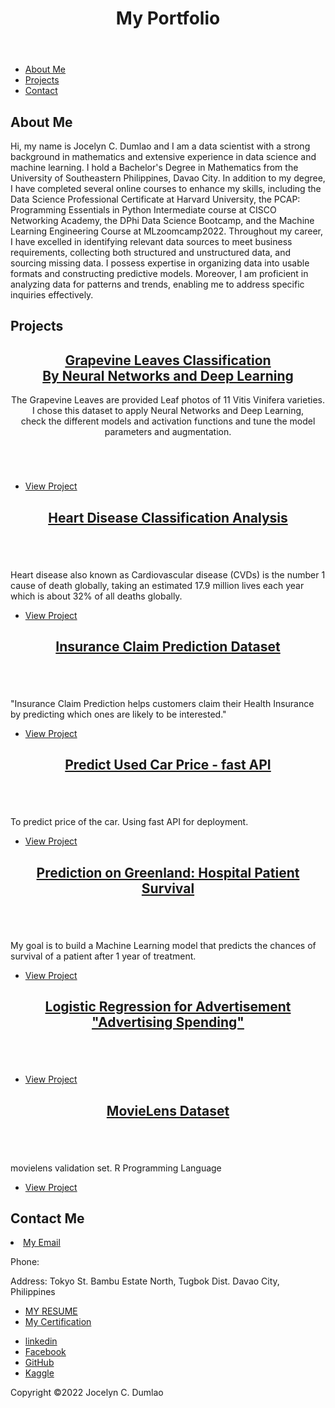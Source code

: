 <!DOCTYPE html>
<html>
  <head>
    <link rel="stylesheet" type="text/css" href="style.css">
  </head>
  <body>
    <header>
      <h1>My Portfolio</h1>
    </header>
    <nav>
      <ul>
        <li><a href="#about">About Me</a></li>
        <li><a href="#projects">Projects</a></li>
        <li><a href="#contact">Contact</a></li>
      </ul>
    </nav>
    <main>
      <section id="about">
        <h2>About Me</h2>
        <p>Hi, my name is Jocelyn C. Dumlao and I am a data scientist with a strong background in mathematics and extensive experience in data science and machine learning. I hold a Bachelor's Degree in Mathematics from the University of Southeastern Philippines, Davao City. In addition to my degree, I have completed several online courses to enhance my skills, including the Data Science Professional Certificate at Harvard University, the PCAP: Programming Essentials in Python Intermediate course at CISCO Networking Academy, the DPhi Data Science Bootcamp, and the Machine Learning Engineering Course at MLzoomcamp2022.
Throughout my career, I have excelled in identifying relevant data sources to meet business requirements, collecting both structured and unstructured data, and sourcing missing data. I possess expertise in organizing data into usable formats and constructing predictive models. Moreover, I am proficient in analyzing data for patterns and trends, enabling me to address specific inquiries effectively.</p>
      </section>
      <section id="projects">
        <h2>Projects</h2>
	
<!-- Main -->
   <div id="main">
     <!-- Featured Post -->
	<article class="post featured">
	   <header class="major">
	       <h2><a href="https://github.com/jcdumlao14/ML-zoomcamp-course-homework/blob/main/Capstone%20Project-1/README.md">Grapevine Leaves Classification <br />
	        By Neural Networks and Deep Learning</a></h2>
	        <p>The Grapevine Leaves are provided Leaf photos of 11 Vitis Vinifera varieties.<br />
		I chose this dataset to apply Neural Networks and Deep Learning,<br />
		check the different models and activation functions and tune the model parameters and augmentation.</p>
		
   </header>
     <a href="https://github.com/jcdumlao14/ML-zoomcamp-course-homework/blob/main/Capstone%20Project-1/grapevine_notebook.ipynb"class="image main"> <img     src="images/grapeleaf.jpg" alt="" /></a>
     <ul class="actions special">
      <li><a href="https://github.com/jcdumlao14/ML-zoomcamp-course-homework/tree/main/Capstone%20Project-1" class="button large">View Project</a></li>
     </ul>
     
   </article>
  <!-- Posts -->
<section class="posts">
   
   <article>
    <header>
     <h2><a href="https://github.com/jcdumlao14/ML-zoomcamp-course-homework/blob/main/Capstone%20Project-2/README.md">Heart Disease Classification Analysis<br />
										</a></h2>
									</header>
									<a href="https://github.com/jcdumlao14/ML-zoomcamp-course-homework/blob/main/Capstone%20Project-2/heartDisease.ipynb" class="image fit"><img src="images/heartdisease.jpg" alt="" /></a>
									<p>Heart disease also known as Cardiovascular disease (CVDs) is the number 1 cause of death globally, taking an estimated 17.9 million lives each year which is about 32% of all deaths globally. </p>
									<ul class="actions special">
										<li><a href="https://github.com/jcdumlao14/ML-zoomcamp-course-homework/tree/main/Capstone%20Project-2" class="button">View Project</a></li>
									</ul>
								</article>
								<article>
									<header>
										<h2><a href="https://github.com/jcdumlao14/Homework-ml-zoomcamp/blob/main/Midterm%20Project/README.md">Insurance Claim Prediction Dataset<br />
										</a></h2>
									</header>
									<a href="https://github.com/jcdumlao14/Homework-ml-zoomcamp/blob/main/Midterm%20Project/notebook.ipynb" class="image fit"><img src="images/insurance.jpg" alt="" /></a>
									<p>"Insurance Claim Prediction helps customers claim their Health Insurance by predicting which ones are likely to be interested."</p>
									<ul class="actions special">
										<li><a href="https://github.com/jcdumlao14/Homework-ml-zoomcamp/tree/main/Midterm%20Project" class="button">View Project</a></li>
									</ul>
								</article>
								<article>
									<header>
										<h2><a href="https://github.com/jcdumlao14/project-of-the-week-2022/blob/main/README.md">Predict Used Car Price - fast API</a></h2>
									</header>
									<a href="https://github.com/jcdumlao14/project-of-the-week-2022/tree/main/fastapi_used_car_price/notebook" class="image fit"><img src="images/usedcar.jpg" alt="" /></a>
									<p>To predict price of the car. Using fast API for deployment.</p>
									<ul class="actions special">
										<li><a href="https://github.com/jcdumlao14/project-of-the-week-2022" class="button">View Project</a></li>
									</ul>
								</article>
								<article>
									<header>
										<h2><a href="https://github.com/jcdumlao14/ML-Challenge/blob/main/DPhi_ML_Challenge.ipynb">Prediction on Greenland: Hospital Patient Survival</a></h2>
									</header>
									<a href="https://github.com/jcdumlao14/ML-Challenge/blob/main/DPhi_ML_Challenge.ipynb" class="image fit"><img src="images/hospitalsurvival.jpg" alt="" /></a>
									<p>My goal is to build a Machine Learning model that predicts the chances of survival of a patient after 1 year of treatment.</p>
									<ul class="actions special">
										<li><a href="https://github.com/jcdumlao14/ML-Challenge" class="button">View Project</a></li>
									</ul>
								</article>
								<article>
									<header>
										<h2><a href="https://github.com/jcdumlao14/LogisticRegressionAds/blob/main/2_LogisticRegAdvertisement.ipynb">Logistic Regression for Advertisement<br />
										"Advertising Spending"</a></h2>
									</header>
									<a href="https://github.com/jcdumlao14/LogisticRegressionAds/blob/main/2_LogisticRegAdvertisement.ipynb" class="image fit"><img src="images/AdverSpent1.jpg" alt="" /></a>
									<p></p>
									<ul class="actions special">
										<li><a href="https://github.com/jcdumlao14/LogisticRegressionAds/blob/main/2_LogisticRegAdvertisement.ipynb" class="button">View Project</a></li>
									</ul>
								</article>
								<article>
									<header>
										<h2><a href="https://github.com/jcdumlao14/movielens">MovieLens Dataset<br />
										</a></h2>
									</header>
									<a href="https://github.com/jcdumlao14/movielens/blob/main/movielens-validationSet-finalhold-out-test-set.pdf" class="image fit"><img src="images/movieLens.jpg" alt="" /></a>
									<p>movielens validation set. R Programming Language</p>
									<ul class="actions special">
										<li><a href="https://github.com/jcdumlao14/movielens/blob/main/movielens-validationSet-finalhold-out-test-set.pdf" class="button">View Project</a></li>
									</ul>
								</article>
							</section>

       
  </section>
   <section id="contact">
   <h2>Contact Me</h2>
   <li><a href="jocelyncarmendumlao@gmail.com" class="icon brands fa-gmail"><span class="label">My Email</span></a></li>
   <p>Phone: </p>
   <p>Address: Tokyo St. Bambu Estate North, 
      Tugbok Dist. Davao City, Philippines</p>
           
   - [MY RESUME](https://github.com/jcdumlao14/resume-certification.git)          
   - [My Certification](https://github.com/jcdumlao14/resume-certification.git)
</ul>
          <ul class="icons">
		<li><a href="https://www.linkedin.com/in/jocelyn-dumlao-168921a8/" class="icon brands fa-linkedin-in"><span class="label">linkedin</span></a></li>
		<li><a href="https://www.facebook.com/jocelyncarmen.dumlao" class="icon brands fa-facebook-f"><span class="label">Facebook</span></a></li>
		<li><a href="https://github.com/jcdumlao14" class="icon brands fa-github"><span class="label">GitHub</span></a></li>
		<li><a href="https://www.kaggle.com/jocelyndumlao" class="icon brands fa-kaggle"><span class="label">Kaggle</span></a></li>
		 
</ul>
</nav>
      </section>
    </main>
    <footer>
      <p>Copyright ©2022 Jocelyn C. Dumlao</p>
    </footer>
  </body>
</html>
